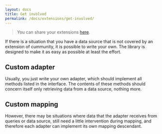 ```yaml
---
layout: docs
title: Get involved
permalink: /docs/extensions/get-involved/
---
```


> You can share your extensions [here](https://github.com/unimapper/unimapper.github.io/issues/new).

If there is a situation that you have a data source that is not covered by an extension of cummunity,
it is possible to write your own. The library is designed to make it as easy as possible at least the effort.

## Custom adapter
Usually, you just write your own adapter, which should implement all methods listed in the interface.
The contents of these methods should concern itself only retrieving data from a data source, nothing more.

## Custom mapping
However, there may be situations where data that the adapter receives from queries or data source,
still need a little intervention during mapping, and therefore each adapter can implement its own mapping descendant.
